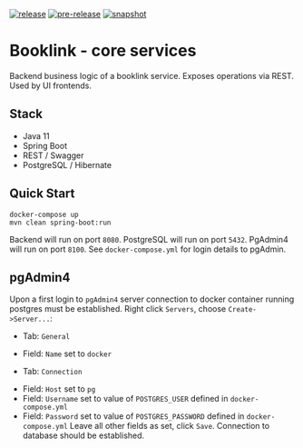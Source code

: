[![release](https://github.com/mrazjava/booklink-backend/workflows/release/badge.svg?branch=master)](https://github.com/mrazjava/booklink-backend/actions?query=workflow%3Arelease) 
[![pre-release](https://github.com/mrazjava/booklink-backend/workflows/pre-release/badge.svg?branch=master)](https://github.com/mrazjava/booklink-backend/actions?query=workflow%3Apre-release) 
[![snapshot](https://github.com/mrazjava/booklink-backend/workflows/snapshot/badge.svg?branch=develop)](https://github.com/mrazjava/booklink-backend/actions?query=workflow%3Asnapshot)
# Booklink - core services
Backend business logic of a booklink service. Exposes operations via REST. Used by UI frontends.

## Stack
- Java 11
- Spring Boot
- REST / Swagger
- PostgreSQL / Hibernate

## Quick Start
```
docker-compose up
mvn clean spring-boot:run
```
Backend will run on port `8080`. PostgreSQL will run on port `5432`. PgAdmin4 will run on port `8100`. See 
`docker-compose.yml` for login details to pgAdmin.

## pgAdmin4
Upon a first login to `pgAdmin4` server connection to docker container running postgres must be established. Right 
click `Servers`, choose `Create->Server...`:
* Tab: `General`
 - Field: `Name` set to `docker`
* Tab: `Connection`
 - Field: `Host` set to `pg`
 - Field: `Username` set to value of `POSTGRES_USER` defined in `docker-compose.yml`
 - Field: `Password` set to value of `POSTGRES_PASSWORD` defined in `docker-compose.yml`
Leave all other fields as set, click `Save`. Connection to database should be established.
